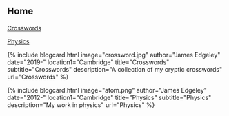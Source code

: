 ## Home

[Crosswords](Crosswords/index)

[Physics](Physics/index)

{% include blogcard.html image="crossword.jpg" author="James Edgeley" date="2019-" location1="Cambridge" title="Crosswords" subtitle="Crosswords"
description="A collection of my cryptic crosswords"
url="Crosswords" %}

{% include blogcard.html image="atom.png" author="James Edgeley" date="2012-" location1="Cambridge" title="Physics" subtitle="Physics"
description="My work in physics"
url="Physics" %}